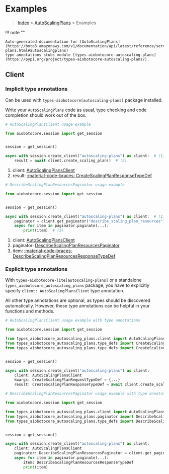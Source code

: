 # Examples

> [Index](../README.md) > [AutoScalingPlans](./README.md) > Examples

!!! note ""

    Auto-generated documentation for [AutoScalingPlans](https://boto3.amazonaws.com/v1/documentation/api/latest/reference/services/autoscaling-plans.html#autoscalingplans)
    type annotations stubs module [types-aiobotocore-autoscaling-plans](https://pypi.org/project/types-aiobotocore-autoscaling-plans/).

## Client

### Implicit type annotations

Can be used with `types-aiobotocore[autoscaling-plans]` package installed.

Write your `AutoScalingPlans` code as usual,
type checking and code completion should work out of the box.



```python
# AutoScalingPlansClient usage example

from aiobotocore.session import get_session


session = get_session()

async with session.create_client("autoscaling-plans") as client:  # (1)
    result = await client.create_scaling_plan()  # (2)
```

1. client: [AutoScalingPlansClient](./client.md)
2. result: [:material-code-braces: CreateScalingPlanResponseTypeDef](./type_defs.md#createscalingplanresponsetypedef) 



```python
# DescribeScalingPlanResourcesPaginator usage example

from aiobotocore.session import get_session


session = get_session()

async with session.create_client("autoscaling-plans") as client:  # (1)
    paginator = client.get_paginator("describe_scaling_plan_resources")  # (2)
    async for item in paginator.paginate(...):
        print(item)  # (3)
```

1. client: [AutoScalingPlansClient](./client.md)
2. paginator: [DescribeScalingPlanResourcesPaginator](./paginators.md#describescalingplanresourcespaginator)
3. item: [:material-code-braces: DescribeScalingPlanResourcesResponseTypeDef](./type_defs.md#describescalingplanresourcesresponsetypedef) 




### Explicit type annotations

With `types-aiobotocore-lite[autoscaling-plans]`
or a standalone `types_aiobotocore_autoscaling_plans` package, you have to explicitly specify
`client: AutoScalingPlansClient` type annotation.

All other type annotations are optional, as types should be discovered automatically.
However, these type annotations can be helpful in your functions and methods.


```python
# AutoScalingPlansClient usage example with type annotations

from aiobotocore.session import get_session

from types_aiobotocore_autoscaling_plans.client import AutoScalingPlansClient
from types_aiobotocore_autoscaling_plans.type_defs import CreateScalingPlanResponseTypeDef
from types_aiobotocore_autoscaling_plans.type_defs import CreateScalingPlanRequestTypeDef


session = get_session()

async with session.create_client("autoscaling-plans") as client:
    client: AutoScalingPlansClient
    kwargs: CreateScalingPlanRequestTypeDef = {...}
    result: CreateScalingPlanResponseTypeDef = await client.create_scaling_plan(**kwargs)
```



```python
# DescribeScalingPlanResourcesPaginator usage example with type annotations

from aiobotocore.session import get_session

from types_aiobotocore_autoscaling_plans.client import AutoScalingPlansClient
from types_aiobotocore_autoscaling_plans.paginator import DescribeScalingPlanResourcesPaginator
from types_aiobotocore_autoscaling_plans.type_defs import DescribeScalingPlanResourcesResponseTypeDef


session = get_session()

async with session.create_client("autoscaling-plans") as client:
    client: AutoScalingPlansClient
    paginator: DescribeScalingPlanResourcesPaginator = client.get_paginator("describe_scaling_plan_resources")
    async for item in paginator.paginate(...):
        item: DescribeScalingPlanResourcesResponseTypeDef
        print(item)
```


